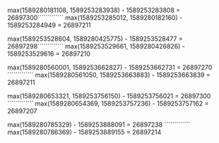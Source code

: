 
max(1589280181108, 1589253283938) - 1589253283808  = 26897300````````````` max(1589253285012, 1589280182160) - 1589253284949 = 26897211

max(1589253528604, 1589280425775) - 1589253528477 = 26897298````````````` max(1589253529661, 1589280426826) - 1589253529616 = 26897210 

max(1589280560001, 1589253662827) - 1589253662731 = 26897270 ````````````` max(1589280561050, 1589253663883) - 1589253663839 = 26897211

max(1589280653321, 1589253756150) - 1589253756021 = 26897300 ````````````` max(1589280654369, 1589253757236) - 1589253757162 = 26897207 

max(1589280785329) - 1589253888091 = 26897238 ````````````` max(1589280786369) - 1589253889155 = 26897214